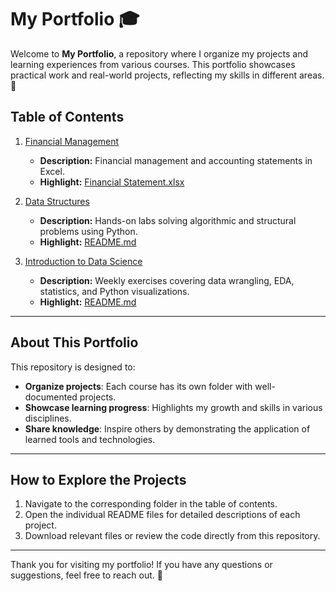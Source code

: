 # My Portfolio 🎓

Welcome to **My Portfolio**, a repository where I organize my projects and learning experiences from various courses. This portfolio showcases practical work and real-world projects, reflecting my skills in different areas. 🚀

## Table of Contents

1. [Financial Management](./Financial%20Management/)
   - **Description:** Financial management and accounting statements in Excel.
   - **Highlight:** [Financial Statement.xlsx](./Financial%20Management/Financial%20Statement.xlsx)

2. [Data Structures](./Data%20Structures/)
   - **Description:** Hands-on labs solving algorithmic and structural problems using Python.
   - **Highlight:** [README.md](./Data%20Structures/README.md)
  
3. [Introduction to Data Science](./Introduction%20to%20Data%20Science/)
   - **Description:** Weekly exercises covering data wrangling, EDA, statistics, and Python visualizations.
   - **Highlight:** [README.md](./Introduction%20to%20Data%20Science/README.md)


---

## About This Portfolio
This repository is designed to:
- **Organize projects**: Each course has its own folder with well-documented projects.
- **Showcase learning progress**: Highlights my growth and skills in various disciplines.
- **Share knowledge**: Inspire others by demonstrating the application of learned tools and technologies.

---

## How to Explore the Projects
1. Navigate to the corresponding folder in the table of contents.
2. Open the individual README files for detailed descriptions of each project.
3. Download relevant files or review the code directly from this repository.
---

Thank you for visiting my portfolio! If you have any questions or suggestions, feel free to reach out. 🌟
